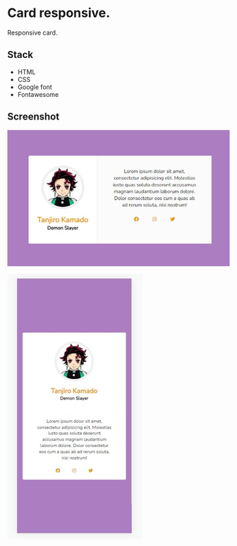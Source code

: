 # Card responsive.

Responsive card.

## Stack

* HTML
* CSS
* Google font
* Fontawesome

## Screenshot

![](screenshot1.jpg)

![](screenshot2.jpg)

